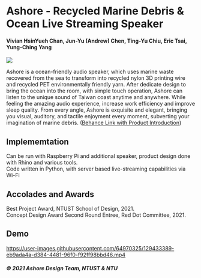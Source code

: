 # Ashore - Recycled Marine Debris & Ocean Live Streaming Speaker
#### Vivian HsinYueh Chan, Jun-Yu (Andrew) Chen, Ting-Yu Chiu, Eric Tsai, Yung-Ching Yang
![](https://i.imgur.com/cHsbmay.png)

Ashore is a ocean-friendly audio speaker, which uses marine waste recovered from the sea to transform into recycled nylon 3D printing wire and recycled PET environmentally friendly yarn. After dedicate design to bring the ocean into the room, with simple touch operation, Ashore can listen to the unique sound of Taiwan coast anytime and anywhere. While feeling the amazing audio experience, increase work efficiency and improve sleep quality.
From every angle, Ashore is exquisite and elegant, bringing you visual, auditory, and tactile enjoyment every moment, subverting your imagination of marine debris. ([Behance Link with Product Introduction](https://www.behance.net/gallery/117282479/Ashore))

## Implememtation
Can be run with Raspberry Pi and additional speaker, product design done with Rhino and various tools.\
Code written in Python, with server based live-streaming capabilities via Wi-Fi

## Accolades and Awards
Best Project Award, NTUST School of Design, 2021.\
Concept Design Award Second Round Entree, Red Dot Committee, 2021.
  
## Demo
https://user-images.githubusercontent.com/64970325/129433389-eb9ada4a-d384-4481-96f0-f92ff98bbd46.mp4

##### © 2021 Ashore Design Team, NTUST & NTU
